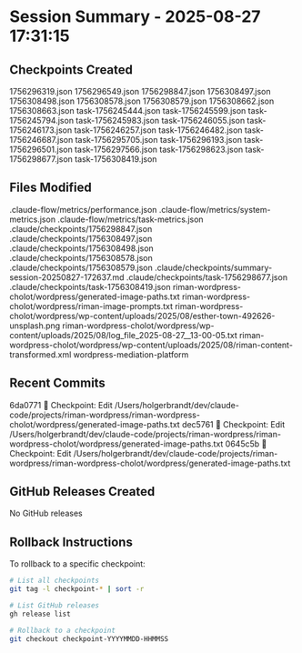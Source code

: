 # Session Summary - 2025-08-27 17:31:15

## Checkpoints Created
1756296319.json
1756296549.json
1756298847.json
1756308497.json
1756308498.json
1756308578.json
1756308579.json
1756308662.json
1756308663.json
task-1756245444.json
task-1756245599.json
task-1756245794.json
task-1756245983.json
task-1756246055.json
task-1756246173.json
task-1756246257.json
task-1756246482.json
task-1756246687.json
task-1756295705.json
task-1756296193.json
task-1756296501.json
task-1756297566.json
task-1756298623.json
task-1756298677.json
task-1756308419.json

## Files Modified
.claude-flow/metrics/performance.json
.claude-flow/metrics/system-metrics.json
.claude-flow/metrics/task-metrics.json
.claude/checkpoints/1756298847.json
.claude/checkpoints/1756308497.json
.claude/checkpoints/1756308498.json
.claude/checkpoints/1756308578.json
.claude/checkpoints/1756308579.json
.claude/checkpoints/summary-session-20250827-172637.md
.claude/checkpoints/task-1756298677.json
.claude/checkpoints/task-1756308419.json
riman-wordpress-cholot/wordpress/generated-image-paths.txt
riman-wordpress-cholot/wordpress/riman-image-prompts.txt
riman-wordpress-cholot/wordpress/wp-content/uploads/2025/08/esther-town-492626-unsplash.png
riman-wordpress-cholot/wordpress/wp-content/uploads/2025/08/log_file_2025-08-27__13-00-05.txt
riman-wordpress-cholot/wordpress/wp-content/uploads/2025/08/riman-content-transformed.xml
wordpress-mediation-platform

## Recent Commits
6da0771 🔖 Checkpoint: Edit /Users/holgerbrandt/dev/claude-code/projects/riman-wordpress/riman-wordpress-cholot/wordpress/generated-image-paths.txt
dec5761 🔖 Checkpoint: Edit /Users/holgerbrandt/dev/claude-code/projects/riman-wordpress/riman-wordpress-cholot/wordpress/generated-image-paths.txt
0645c5b 🔖 Checkpoint: Edit /Users/holgerbrandt/dev/claude-code/projects/riman-wordpress/riman-wordpress-cholot/wordpress/generated-image-paths.txt

## GitHub Releases Created
No GitHub releases

## Rollback Instructions
To rollback to a specific checkpoint:
```bash
# List all checkpoints
git tag -l checkpoint-* | sort -r

# List GitHub releases
gh release list

# Rollback to a checkpoint
git checkout checkpoint-YYYYMMDD-HHMMSS
```
